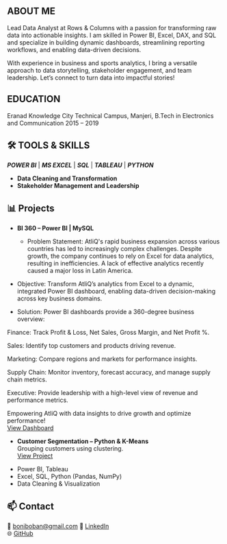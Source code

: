<!--Section 1: Introduction-->
## ABOUT ME

Lead Data Analyst at Rows & Columns with a passion for transforming raw data into actionable insights. 
I am skilled in Power BI, Excel, DAX, and SQL and specialize in building dynamic dashboards, streamlining reporting workflows, and enabling data-driven decisions.

With experience in business and sports analytics, I bring a versatile approach to data storytelling, stakeholder engagement, and team leadership. 
Let’s connect to turn data into impactful stories!

<!--Mention Projects-->

## EDUCATION

Eranad Knowledge City Technical
Campus, Manjeri, B.Tech in Electronics and Communication 2015 – 2019

## 🛠 TOOLS & SKILLS

***POWER BI*** | ***MS EXCEL*** | ***SQL*** | ***TABLEAU*** | ***PYTHON*** 
- **Data Cleaning and Transformation**
- **Stakeholder Management and Leadership**

<!-- Relevent Skills-->

## 📊 Projects

- **BI 360 – Power BI | MySQL**  
  - Problem Statement:
AtliQ's rapid business expansion across various countries has led to increasingly complex challenges. Despite growth, the company continues to rely on Excel for data analytics, resulting in inefficiencies. A lack of effective analytics recently caused a major loss in Latin America.

- Objective:
Transform AtliQ’s analytics from Excel to a dynamic, integrated Power BI dashboard, enabling data-driven decision-making across key business domains.

- Solution:
Power BI dashboards provide a 360-degree business overview:

Finance: Track Profit & Loss, Net Sales, Gross Margin, and Net Profit %.

Sales: Identify top customers and products driving revenue.

Marketing: Compare regions and markets for performance insights.

Supply Chain: Monitor inventory, forecast accuracy, and manage supply chain metrics.

Executive: Provide leadership with a high-level view of revenue and performance metrics.

Empowering AtliQ with data insights to drive growth and optimize performance!  
  [View Dashboard](#)

- **Customer Segmentation – Python & K-Means**  
  Grouping customers using clustering.  
  [View Project](#)

<!-- Relevent Skills-->



- Power BI, Tableau  
- Excel, SQL, Python (Pandas, NumPy)  
- Data Cleaning & Visualization  

<!--Contact -->

## 📫 Contact

📧 boniboban@gmail.com 
🔗 [LinkedIn](https://linkedin.com/in/boniface)  
🌐 [GitHub](https://github.com/boniface)

